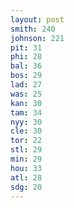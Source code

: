 ```yaml
---
layout: post
smith: 240
johnson: 221
pit: 31
phi: 28
bal: 36
bos: 29
lad: 27
was: 25
kan: 30
tam: 34
nyy: 30
cle: 30
tor: 22
stl: 29
min: 29
hou: 33
atl: 28
sdg: 20
---
```

